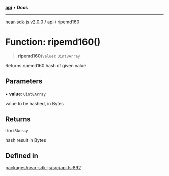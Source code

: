 [**api**](../README.md) • **Docs**

***

[near-sdk-js v2.0.0](../../packages.md) / [api](../README.md) / ripemd160

# Function: ripemd160()

> **ripemd160**(`value`): `Uint8Array`

Returns ripemd160 hash of given value

## Parameters

• **value**: `Uint8Array`

value to be hashed, in Bytes

## Returns

`Uint8Array`

hash result in Bytes

## Defined in

[packages/near-sdk-js/src/api.ts:892](https://github.com/dim-daskalov/near-sdk-js/blob/cf610b7475ae1e74bbe6227c6e21559649e3c5c3/packages/near-sdk-js/src/api.ts#L892)
